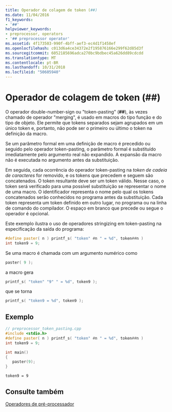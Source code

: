 ```yaml
---
title: Operador de colagem de token (##)
ms.date: 11/04/2016
f1_keywords:
- '##'
helpviewer_keywords:
- preprocessor, operators
- '## preprocessor operator'
ms.assetid: 4f173503-990f-4bff-aef3-ec4d1f1458ef
ms.openlocfilehash: c013d6a4ce34372e2f195876166e299f62d85d3f
ms.sourcegitcommit: 6052185696adca270bc9bdbec45a626dd89cdcdd
ms.translationtype: MT
ms.contentlocale: pt-BR
ms.lasthandoff: 10/31/2018
ms.locfileid: "50605940"
---
```

# <a name="token-pasting-operator-"></a>Operador de colagem de token (##)

O operador double-number-sign ou "token-pasting" (**##**), às vezes chamado de operador "merging", é usado em macros do tipo função e do tipo de objeto. Ele permite que tokens separados sejam agrupados em um único token e, portanto, não pode ser o primeiro ou último o token na definição da macro.

Se um parâmetro formal em uma definição de macro é precedido ou seguido pelo operador token-pasting, o parâmetro formal é substituído imediatamente pelo argumento real não expandido. A expansão da macro não é executada no argumento antes da substituição.

Em seguida, cada ocorrência do operador token-pasting na *token de cadeia de caracteres* for removido, e os tokens que precedem e seguem são concatenados. O token resultante deve ser um token válido. Nesse caso, o token será verificado para uma possível substituição se representar o nome de uma macro. O identificador representa o nome pelo qual os tokens concatenados serão conhecidos no programa antes da substituição. Cada token representa um token definido em outro lugar, no programa ou na linha de comando do compilador. O espaço em branco que precede ou segue o operador é opcional.

Este exemplo ilustra o uso de operadores stringizing em token-pasting na especificação da saída do programa:

```cpp
#define paster( n ) printf_s( "token" #n " = %d", token##n )
int token9 = 9;
```

Se uma macro é chamada com um argumento numérico como

```cpp
paster( 9 );
```

a macro gera

```cpp
printf_s( "token" "9" " = %d", token9 );
```

que se torna

```cpp
printf_s( "token9 = %d", token9 );
```

## <a name="example"></a>Exemplo

```cpp
// preprocessor_token_pasting.cpp
#include <stdio.h>
#define paster( n ) printf_s( "token" #n " = %d", token##n )
int token9 = 9;

int main()
{
   paster(9);
}
```

```Output
token9 = 9
```

## <a name="see-also"></a>Consulte também

[Operadores de pré-processador](../preprocessor/preprocessor-operators.md)